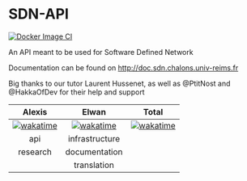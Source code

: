 # SDN-API

[![Docker Image CI](https://github.com/Alestrio/SDN-Cloudstack/actions/workflows/docker-image.yml/badge.svg)](https://github.com/Alestrio/SDN-Cloudstack/actions/workflows/docker-image.yml)

An API meant to be used for Software Defined Network

Documentation can be found on http://doc.sdn.chalons.univ-reims.fr

Big thanks to our tutor Laurent Hussenet, as well as @PtitNost and @HakkaOfDev for their help and support

|Alexis|Elwan|Total|
|:-:|:-:|:-:|
|[![wakatime](https://wakatime.com/badge/user/9781b89a-a12a-4c30-86d9-8a6c9d6b0a92/project/ac70e0b7-d5d8-40da-8de7-affb206ad3f4.svg)](https://wakatime.com/badge/user/9781b89a-a12a-4c30-86d9-8a6c9d6b0a92/project/ac70e0b7-d5d8-40da-8de7-affb206ad3f4)|[![wakatime](https://wakatime.com/badge/user/77b69510-90ee-4969-96dc-ec33acb58d61/project/e77b06b7-db81-49ce-b56e-b011c1ab2e39.svg)](https://wakatime.com/badge/user/77b69510-90ee-4969-96dc-ec33acb58d61/project/e77b06b7-db81-49ce-b56e-b011c1ab2e39)|[![wakatime](https://wakatime.com/badge/github/Alestrio/SDN-Cloudstack.svg)](https://wakatime.com/badge/github/Alestrio/SDN-Cloudstack)|
|api|infrastructure||
|research|documentation||
||translation||
